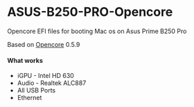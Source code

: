 # ASUS-B250-PRO-Opencore
Opencore EFI files for booting Mac os on Asus Prime B250 Pro

Based on [Opencore](https://github.com/acidanthera/OpenCorePkg) 0.5.9


#### What works
* iGPU - Intel HD 630
* Audio - Realtek ALC887
* All USB Ports
* Ethernet
